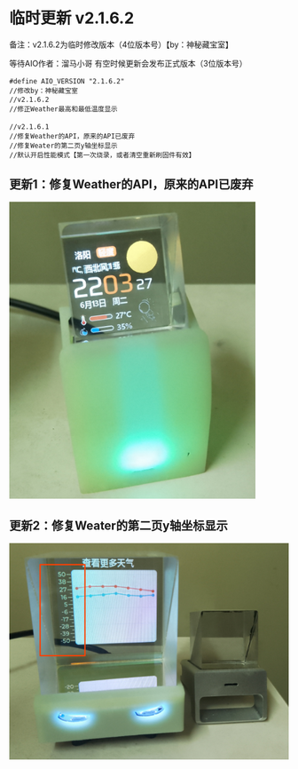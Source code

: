 # 临时更新 v2.1.6.2

备注：v2.1.6.2为临时修改版本（4位版本号）【by：神秘藏宝室】

等待AIO作者：溜马小哥 有空时候更新会发布正式版本（3位版本号）

```
#define AIO_VERSION "2.1.6.2"
//修改by：神秘藏宝室
//v2.1.6.2
//修正Weather最高和最低温度显示

//v2.1.6.1
//修复Weather的API，原来的API已废弃
//修复Weater的第二页y轴坐标显示
//默认开启性能模式【第一次烧录，或者清空重新刷固件有效】
```

## 更新1：修复Weather的API，原来的API已废弃

![image-20230613220752512](media/image-20230613220752512.png)

## 更新2：修复Weater的第二页y轴坐标显示

![image-20230613220830046](media/image-20230613220830046.png)